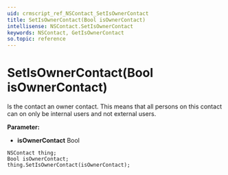 ```yaml
---
uid: crmscript_ref_NSContact_SetIsOwnerContact
title: SetIsOwnerContact(Bool isOwnerContact)
intellisense: NSContact.SetIsOwnerContact
keywords: NSContact, GetIsOwnerContact
so.topic: reference
---
```


# SetIsOwnerContact(Bool isOwnerContact)

Is the contact an owner contact.  This means that all persons on this contact can on only be internal users and not external users.

**Parameter:** 
 - **isOwnerContact** Bool

```crmscript
NSContact thing;
Bool isOwnerContact;
thing.SetIsOwnerContact(isOwnerContact);
```

